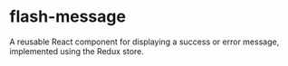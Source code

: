 # flash-message
A reusable React component for displaying a success or error message, implemented using the Redux store.
